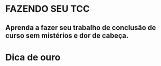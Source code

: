 # FAZENDO SEU TCC
    
## Aprenda a fazer seu trabalho de conclusão de curso sem mistérios e dor de cabeça. 

# Dica de ouro



